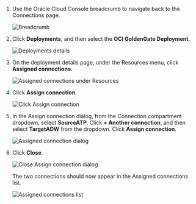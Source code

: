 <!--
    {
        "name":"Assign connections to the deployment",
        "description":"Assign connections to the deployment"
    }
-->
1. Use the Oracle Cloud Console breadcrumb to navigate back to the Connections page.

    ![Breadcrumb](https://oracle-livelabs.github.io/goldengate/ggs-common/create/images/06-01-connections-breadcrumb.png " ")

2. Click **Deployments**, and then select the **OCI GoldenGate Deployment**.

    ![Deployments details](https://oracle-livelabs.github.io/goldengate/ggs-common/create/images/06-02-deployments-details.png " ")

3. On the deployment details page, under the Resources menu, click **Assigned connections**.

    ![Assigned connections under Resources](https://oracle-livelabs.github.io/goldengate/ggs-common/create/images/06-03-assigned-connections.png " ")

4. Click **Assign connection**.

    ![Click Assign connection](https://oracle-livelabs.github.io/goldengate/ggs-common/create/images/06-04-assign-connection.png " ")

5. In the Assign connection dialog, from the Connection compartment dropdown, select **SourceATP**. Click **+ Another connection**, and then select **TargetADW** from the dropdown. Click **Assign connection**.

    ![Assigned connection dialog](https://oracle-livelabs.github.io/goldengate/ggs-common/create/images/06-04-assign-connections.png " ")

6. Click **Close**.

    ![Close Assign connection dialog](https://oracle-livelabs.github.io/goldengate/ggs-common/create/images/06-06a-close-assign-connections.png " ")

    The two connections should now appear in the Assigned connections list. 

    ![Assigned connections list](https://oracle-livelabs.github.io/goldengate/ggs-common/create/images/06-06b-assigned-connections-list.png " ")